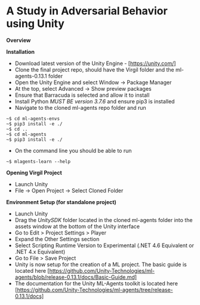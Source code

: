 # A Study in Adversarial Behavior using Unity

**Overview**

**Installation**

- Download latest version of the Unity Engine - [https://unity.com/]
- Clone the final project repo, should have the Virgil folder and the ml-agents-0.13.1 folder
- Open the Unity Engine and select Window -> Package Manager
- At the top, select Advanced -> Show preview packages
- Ensure that Barracuda is selected and allow it to install
- Install Python *MUST BE version 3.7.6* and ensure pip3 is installed
- Navigate to the cloned ml-agents repo folder and run
```
~$ cd ml-agents-envs
~$ pip3 install -e ./
~$ cd ..
~$ cd ml-agents
~$ pip3 install -e ./
```
- On the command line you should be able to run
```
~$ mlagents-learn --help
```

**Opening Virgil Project**
- Launch Unity
- File -> Open Project -> Select Cloned Folder

**Environment Setup (for standalone project)**
- Launch Unity
- Drag the *UnitySDK* folder located in the cloned ml-agents folder into the assets window at the bottom of the Unity interface
- Go to Edit > Project Settings > Player
- Expand the Other Settings section
- Select Scripting Runtime Version to Experimental (.NET 4.6 Equivalent or .NET 4.x Equivalent)
- Go to File > Save Project
- Unity is now setup for the creation of a ML project. The basic guide is located here [https://github.com/Unity-Technologies/ml-agents/blob/release-0.13.1/docs/Basic-Guide.md]
- The documentation for the Unity ML-Agents toolkit is located here [https://github.com/Unity-Technologies/ml-agents/tree/release-0.13.1/docs]
